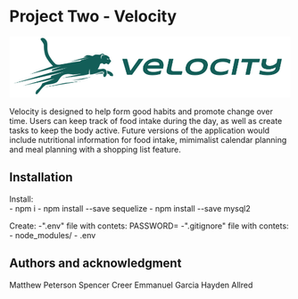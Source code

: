 # Project Two - Velocity 
![Project Log](./public/assets/img/velocity_logo.png)

Velocity is designed to help form good habits and promote change over time. Users can keep track of food intake during the day, as well as create tasks to keep the body active. Future versions of the application would include nutritional information for food intake, mimimalist calendar planning and meal planning with a shopping list feature. 

## Installation

Install:  
    - npm i
    - npm install --save sequelize
    - npm install --save mysql2

Create: 
    -".env" file with contets:  PASSWORD=<your sql password>
    -".gitignore" file with contets:
            - node_modules/
            - .env

## Authors and acknowledgment
Matthew Peterson 
Spencer Creer
Emmanuel Garcia
Hayden Allred














